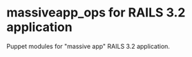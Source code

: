 massiveapp_ops for RAILS 3.2 application
=========================

Puppet modules for "massive app" RAILS 3.2 application.
